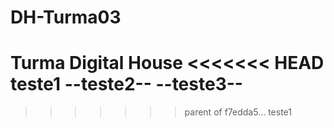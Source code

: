 # DH-Turma03
Turma Digital House
<<<<<<< HEAD
**teste1**
--teste2--
--teste3--
=======
>>>>>>> parent of f7edda5... teste1
